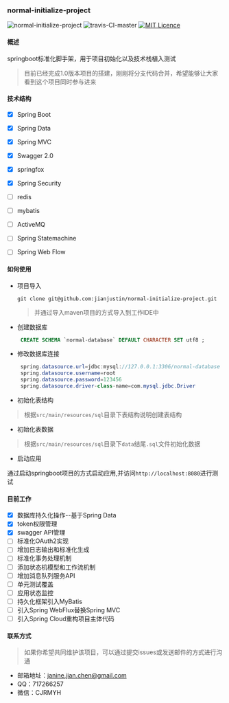 ### normal-initialize-project
![normal-initialize-project](https://img.shields.io/badge/normal.initialize.project-1.0.0-orange.svg)
![travis-CI-master](https://travis-ci.com/jianjustin/normal-initialize-project.svg?branch=master)
[![MIT Licence](https://badges.frapsoft.com/os/mit/mit.svg?v=103)](https://opensource.org/licenses/mit-license.php)

#### 概述

springboot标准化脚手架，用于项目初始化以及技术栈植入测试

>目前已经完成1.0版本项目的搭建，刚刚将分支代码合并，希望能够让大家看到这个项目同时参与进来

#### 技术结构


* [X] Spring Boot
* [X] Spring Data
* [X] Spring MVC
* [X] Swagger 2.0
* [X] springfox
* [X] Spring Security
* [ ] redis
* [ ] mybatis
* [ ] ActiveMQ
* [ ] Spring Statemachine
* [ ] Spring Web Flow



#### 如何使用

* 项目导入

  ```
  git clone git@github.com:jianjustin/normal-initialize-project.git
  ```

  > 并通过导入maven项目的方式导入到工作IDE中

* 创建数据库

  ```sql
   CREATE SCHEMA `normal-database` DEFAULT CHARACTER SET utf8 ;
  ```

* 修改数据库连接

  ```java
   spring.datasource.url=jdbc:mysql://127.0.0.1:3306/normal-database
   spring.datasource.username=root
   spring.datasource.password=123456
   spring.datasource.driver-class-name=com.mysql.jdbc.Driver
  ```

* 初始化表结构

>根据`src/main/resources/sql`目录下表结构说明创建表结构

* 初始化表数据

>根据`src/main/resources/sql`目录下`data`结尾`.sql`文件初始化数据

* 启动应用

通过启动springboot项目的方式启动应用,并访问`http://localhost:8080`进行测试

#### 目前工作

* [X] 数据库持久化操作--基于Spring Data
* [X] token权限管理
* [X] swagger API管理
* [ ] 标准化OAuth2实现
* [ ] 增加日志输出和标准化生成
* [ ] 标准化事务处理机制
* [ ] 添加状态机模型和工作流机制
* [ ] 增加消息队列服务API
* [ ] 单元测试覆盖
* [ ] 应用状态监控 
* [ ] 持久化框架引入MyBatis
* [ ] 引入Spring WebFlux替换Spring MVC
* [ ] 引入Spring Cloud重构项目主体代码

#### 联系方式

> 如果你希望共同维护该项目，可以通过提交issues或发送邮件的方式进行沟通

* 邮箱地址：janine.jian.chen@gmail.com
* QQ：717266257
* 微信：CJRMYH
